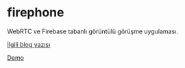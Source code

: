 # firephone
WebRTC ve Firebase tabanlı görüntülü görüşme uygulaması.

<a href="http://www.atasoyweb.net/Firephone-Web-Tabanli-Goruntulu-Gorusme-Uygulamasi">İlgili blog yazısı</a>

<a href="https://firebase.atasoyweb.net">Demo</a>

